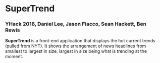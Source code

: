 # SuperTrend
### YHack 2016, Daniel Lee, Jason Fiacco, Sean Hackett, Ben Rewis

**SuperTrend** is a front-end application that displays the hot current trends (pulled from NYT). It shows the
arrangement of news headlines from smallest to largest in size, largest in size being what is trending at the moment. 
